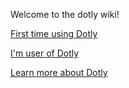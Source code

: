 Welcome to the dotly wiki!

[First time using Dotly](wiki/initial-steps)

[I'm user of Dotly](wiki/installing-using-your-existing-dotfiles)

[Learn more about Dotly](wiki/batteries-include)